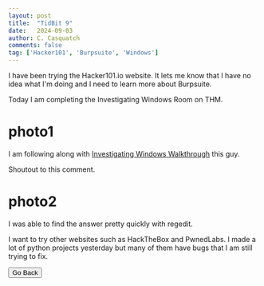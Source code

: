 ```yaml
---
layout: post
title:  "TidBit 9"
date:   2024-09-03
author: C. Casquatch
comments: false
tag: ['Hacker101', 'Burpsuite', 'Windows']
---
```


I have been trying the Hacker101.io website. It lets me know that I have no idea what I'm doing and I need to learn more about Burpsuite. 

Today I am completing the Investigating Windows Room on THM. 

 # photo1

I am following along with [Investigating Windows Walkthrough](https://www.youtube.com/watch?v=s6bt835oZrA) this guy. 

Shoutout to this comment.
# photo2
I was able to find the answer pretty quickly with regedit. 

I want to try other websites such as HackTheBox and PwnedLabs. 
I made a lot of python projects yesterday but many of them have bugs that I am still trying to fix.

<button onclick="history.back()">Go Back</button>
